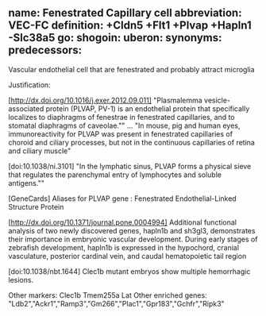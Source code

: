 name: Fenestrated Capillary cell
abbreviation: VEC-FC
definition: +Cldn5 +Flt1 +Plvap +Hapln1 -Slc38a5
go:
shogoin: 
uberon:
synonyms:
predecessors:
---

Vascular endothelial cell that are fenestrated and probably attract microglia

Justification:

[http://dx.doi.org/10.1016/j.exer.2012.09.011] "Plasmalemma vesicle-associated protein (PLVAP, PV-1) is an endothelial protein that specifically localizes to diaphragms of fenestrae in fenestrated capillaries, and to stomatal diaphragms of caveolae."" ... "In mouse, pig and human eyes, immunoreactivity for PLVAP was present in fenestrated capillaries of choroid and ciliary processes, but not in the continuous capillaries of retina and ciliary muscle"

[doi:10.1038/ni.3101] "In the lymphatic sinus, PLVAP forms a physical sieve that regulates the parenchymal entry of lymphocytes and soluble antigens.""

[GeneCards] Aliases for PLVAP gene : Fenestrated Endothelial-Linked Structure Protein

[http://dx.doi.org/10.1371/journal.pone.0004994] Additional functional analysis of two newly discovered genes, hapln1b and sh3gl3, demonstrates their importance in embryonic vascular development.  During early stages of zebrafish development, hapln1b is expressed in the hypochord, cranial vasculature, posterior cardinal vein, and caudal hematopoietic tail region

[doi:10.1038/nbt.1644] Clec1b mutant embryos show multiple hemorrhagic lesions.

Other markers:
Clec1b Tmem255a Lat
Other enriched genes:
"Ldb2","Ackr1","Ramp3","Gm266","Plac1","Gpr183","Gchfr","Ripk3"